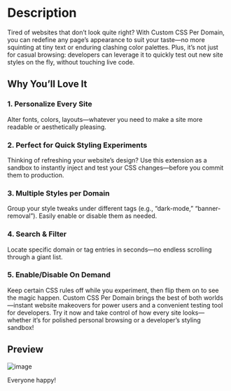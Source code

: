 # Description
Tired of websites that don’t look quite right? With Custom CSS Per Domain, you can redefine any page’s appearance to suit your taste—no more squinting at tiny text or enduring clashing color palettes. Plus, it’s not just for casual browsing: developers can leverage it to quickly test out new site styles on the fly, without touching live code.

## Why You’ll Love It

### 1. Personalize Every Site

Alter fonts, colors, layouts—whatever you need to make a site more readable or aesthetically pleasing.

### 2. Perfect for Quick Styling Experiments

Thinking of refreshing your website’s design? Use this extension as a sandbox to instantly inject and test your CSS changes—before you commit them to production.

### 3. Multiple Styles per Domain

Group your style tweaks under different tags (e.g., “dark-mode,” “banner-removal”). Easily enable or disable them as needed.

### 4. Search & Filter

Locate specific domain or tag entries in seconds—no endless scrolling through a giant list.

### 5. Enable/Disable On Demand

Keep certain CSS rules off while you experiment, then flip them on to see the magic happen.
Custom CSS Per Domain brings the best of both worlds—instant website makeovers for power users and a convenient testing tool for developers. Try it now and take control of how every site looks—whether it’s for polished personal browsing or a developer’s styling sandbox!

## Preview
![image](https://github.com/user-attachments/assets/b1ab8f8b-1f40-4b86-bfe8-f9d222a2778d)

Everyone happy!
